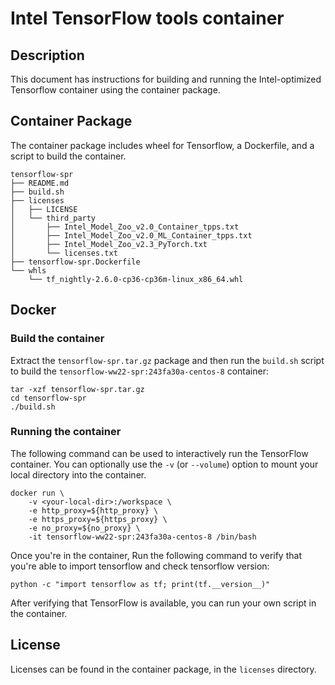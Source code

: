 <!--- 0. Title -->
# Intel TensorFlow tools container

<!-- 10. Description -->
## Description

This document has instructions for building and running the Intel-optimized
Tensorflow container using the container package.

## Container Package

The container package includes wheel for Tensorflow, a Dockerfile, and a script to build the container.

```
tensorflow-spr
├── README.md
├── build.sh
├── licenses
│   ├── LICENSE
│   └── third_party
│       ├── Intel_Model_Zoo_v2.0_Container_tpps.txt
│       ├── Intel_Model_Zoo_v2.0_ML_Container_tpps.txt
│       ├── Intel_Model_Zoo_v2.3_PyTorch.txt
│       └── licenses.txt
├── tensorflow-spr.Dockerfile
└── whls
    └── tf_nightly-2.6.0-cp36-cp36m-linux_x86_64.whl
```

## Docker

### Build the container

Extract the `tensorflow-spr.tar.gz` package and then run the `build.sh` script
to build the `tensorflow-ww22-spr:243fa30a-centos-8` container:

```
tar -xzf tensorflow-spr.tar.gz
cd tensorflow-spr
./build.sh
```

### Running the container

The following command can be used to interactively run the TensorFlow
container. You can optionally use the `-v` (or `--volume`) option to mount
your local directory into the container.
```
docker run \
    -v <your-local-dir>:/workspace \
    -e http_proxy=${http_proxy} \
    -e https_proxy=${https_proxy} \
    -e no_proxy=${no_proxy} \
    -it tensorflow-ww22-spr:243fa30a-centos-8 /bin/bash
```

Once you're in the container, Run the following command to verify that you're able to import tensorflow
and check tensorflow version:

```
python -c "import tensorflow as tf; print(tf.__version__)"
```

After verifying that TensorFlow is available, you can run your own
script in the container.

<!--- 80. License -->
## License

Licenses can be found in the container package, in the `licenses` directory.

